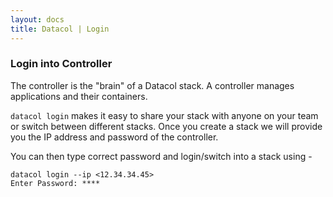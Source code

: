 ```yaml
---
layout: docs
title: Datacol | Login
---
```


### Login into Controller 

The controller is the "brain" of a Datacol stack. A controller manages applications and their containers.

`datacol login` makes it easy to share your stack with anyone on your team or switch between different stacks. Once you create a stack we will provide you the IP address and password of the controller.

You can then type correct password and login/switch into a stack using -

    datacol login --ip <12.34.34.45>
    Enter Password: ****

